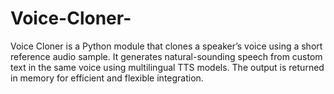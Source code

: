 # Voice-Cloner-
Voice Cloner is a Python module that clones a speaker’s voice using a short reference audio sample. It generates natural-sounding speech from custom text in the same voice using multilingual TTS models. The output is returned in memory for efficient and flexible integration.
